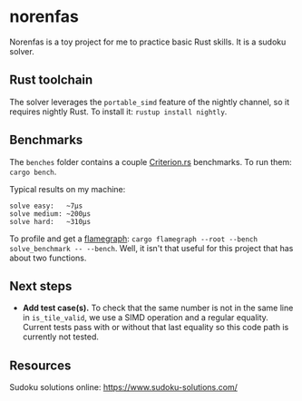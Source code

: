 # norenfas

Norenfas is a toy project for me to practice basic Rust skills. It is a sudoku solver.

## Rust toolchain

The solver leverages the `portable_simd` feature of the nightly channel, so it requires nightly Rust. To install it: `rustup install nightly`.

## Benchmarks

The `benches` folder contains a couple [Criterion.rs](https://bheisler.github.io/criterion.rs/book/criterion_rs.html) benchmarks. To run them: `cargo bench`.

Typical results on my machine:

```
solve easy:   ~7µs
solve medium: ~200µs
solve hard:   ~310µs
```

To profile and get a [flamegraph](https://github.com/flamegraph-rs/flamegraph): `cargo flamegraph --root --bench solve_benchmark -- --bench`. Well, it isn't that useful for this project that has about two functions.

## Next steps

- **Add test case(s).** To check that the same number is not in the same line in `is_tile_valid`, we use a SIMD operation and a regular equality. Current tests pass with or without that last equality so this code path is currently not tested.

## Resources

Sudoku solutions online: https://www.sudoku-solutions.com/
